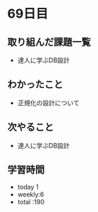# 69日目
## 取り組んだ課題一覧
- 達人に学ぶDB設計
## わかったこと
- 正規化の設計について
## 次やること
- 達人に学ぶDB設計
## 学習時間
- today 1
- weekly:6
- total :190